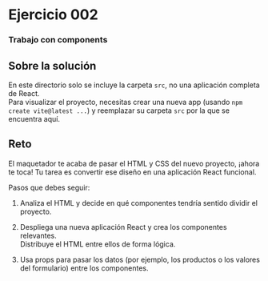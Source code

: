 # Ejercicio 002
### Trabajo con components

## Sobre la solución
En este directorio solo se incluye la carpeta `src`, no una aplicación completa de React.  
Para visualizar el proyecto, necesitas crear una nueva app (usando `npm create vite@latest ...`) y reemplazar su carpeta `src` por la que se encuentra aquí.

## Reto
El maquetador te acaba de pasar el HTML y CSS del nuevo proyecto, ¡ahora te toca!
Tu tarea es convertir ese diseño en una aplicación React funcional.

Pasos que debes seguir:

1. Analiza el HTML y decide en qué componentes tendría sentido dividir el proyecto.

2. Despliega una nueva aplicación React y crea los componentes relevantes.  
Distribuye el HTML entre ellos de forma lógica.

3. Usa props para pasar los datos (por ejemplo, los productos o los valores del formulario) entre los componentes.
